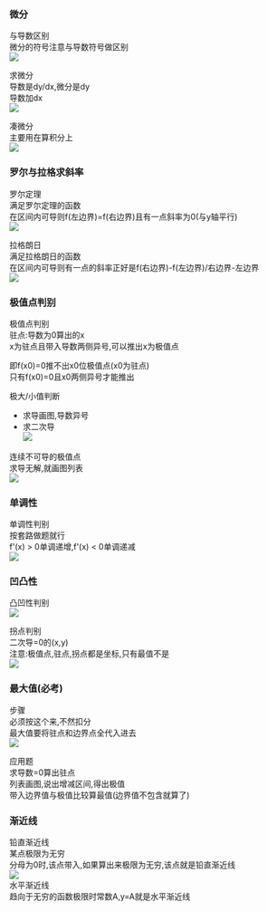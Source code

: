 ### 微分  
与导数区别  
微分的符号注意与导数符号做区别  
![](img/Pasted%20image%2020230115212446.png)  
  
求微分  
导数是dy/dx,微分是dy  
导数加dx  
![](img/Pasted%20image%2020230115212704.png)  
  
凑微分  
主要用在算积分上  
![](img/Pasted%20image%2020230115213940.png)  
  
### 罗尔与拉格求斜率  
罗尔定理  
满足罗尔定理的函数  
在区间内可导则f(左边界)=f(右边界)且有一点斜率为0(与y轴平行)  
![](img/Pasted%20image%2020230115213449.png)  
  
拉格朗日  
满足拉格朗日的函数  
在区间内可导则有一点的斜率正好是f(右边界)-f(左边界)/右边界-左边界  
![](img/Pasted%20image%2020230115213745.png)  
  
### 极值点判别  
极值点判别  
驻点:导数为0算出的x  
x为驻点且带入导数两侧异号,可以推出x为极值点  
  
即f(x0)=0推不出x0位极值点(x0为驻点)  
只有f(x0)=0且x0两侧异号才能推出  
  
极大/小值判断  
* 求导画图,导数异号  
* 求二次导  
![](img/Pasted%20image%2020230116002550.png)  
  
连续不可导的极值点  
求导无解,就画图列表  
![](img/Pasted%20image%2020230116002937.png)  
  
  
### 单调性  
单调性判别  
按套路做题就行  
f'(x) > 0单调递增,f'(x) < 0单调递减  
![](img/Pasted%20image%2020230116002633.png)  
  
  
### 凹凸性  
凸凹性判别  
![](img/Pasted%20image%2020230116003036.png)  
  
拐点判别  
二次导=0的(x,y)  
注意:极值点,驻点,拐点都是坐标,只有最值不是  
![](img/Pasted%20image%2020230116003649.png)  
### 最大值(必考)  
步骤  
必须按这个来,不然扣分  
最大值要将驻点和边界点全代入进去  
![](img/Pasted%20image%2020230116003755.png)  
  
应用题  
求导数=0算出驻点  
列表画图,说出增减区间,得出极值  
带入边界值与极值比较算最值(边界值不包含就算了)  
  
### 渐近线  
铅直渐近线  
某点极限为无穷  
分母为0时,该点带入,如果算出来极限为无穷,该点就是铅直渐近线  
![](img/Pasted%20image%2020230116011404.png)  
水平渐近线  
趋向于无穷的函数极限时常数A,y=A就是水平渐近线  
